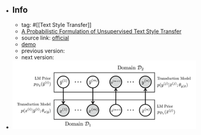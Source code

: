 - ## Info
	- tag: #[[Text Style Transfer]]
	- [A Probabilistic Formulation of Unsupervised Text Style Transfer](https://openreview.net/forum?id=HJlA0C4tPS)
	- source link: [official](https://github.com/cindyxinyiwang/deep-latent-sequence-model)
	- [demo]()
	- previous version:
	- next version:
- ![image.png](../assets/image_1678167001516_0.png)